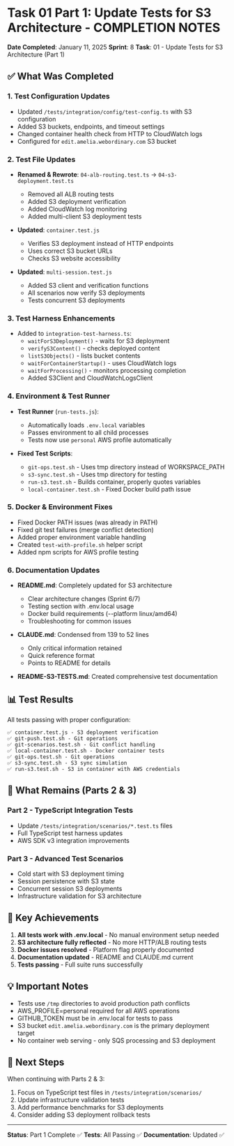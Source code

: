 # Task 01 Part 1: Update Tests for S3 Architecture - COMPLETION NOTES

**Date Completed**: January 11, 2025
**Sprint**: 8
**Task**: 01 - Update Tests for S3 Architecture (Part 1)

## ✅ What Was Completed

### 1. Test Configuration Updates
- Updated `/tests/integration/config/test-config.ts` with S3 configuration
- Added S3 buckets, endpoints, and timeout settings
- Changed container health check from HTTP to CloudWatch logs
- Configured for `edit.amelia.webordinary.com` S3 bucket

### 2. Test File Updates
- **Renamed & Rewrote**: `04-alb-routing.test.ts` → `04-s3-deployment.test.ts`
  - Removed all ALB routing tests
  - Added S3 deployment verification
  - Added CloudWatch log monitoring
  - Added multi-client S3 deployment tests
  
- **Updated**: `container.test.js`
  - Verifies S3 deployment instead of HTTP endpoints
  - Uses correct S3 bucket URLs
  - Checks S3 website accessibility

- **Updated**: `multi-session.test.js`
  - Added S3 client and verification functions
  - All scenarios now verify S3 deployments
  - Tests concurrent S3 deployments

### 3. Test Harness Enhancements
- Added to `integration-test-harness.ts`:
  - `waitForS3Deployment()` - waits for S3 deployment
  - `verifyS3Content()` - checks deployed content
  - `listS3Objects()` - lists bucket contents
  - `waitForContainerStartup()` - uses CloudWatch logs
  - `waitForProcessing()` - monitors processing completion
  - Added S3Client and CloudWatchLogsClient

### 4. Environment & Test Runner
- **Test Runner** (`run-tests.js`):
  - Automatically loads `.env.local` variables
  - Passes environment to all child processes
  - Tests now use `personal` AWS profile automatically

- **Fixed Test Scripts**:
  - `git-ops.test.sh` - Uses tmp directory instead of WORKSPACE_PATH
  - `s3-sync.test.sh` - Uses tmp directory for testing
  - `run-s3.test.sh` - Builds container, properly quotes variables
  - `local-container.test.sh` - Fixed Docker build path issue

### 5. Docker & Environment Fixes
- Fixed Docker PATH issues (was already in PATH)
- Fixed git test failures (merge conflict detection)
- Added proper environment variable handling
- Created `test-with-profile.sh` helper script
- Added npm scripts for AWS profile testing

### 6. Documentation Updates
- **README.md**: Completely updated for S3 architecture
  - Clear architecture changes (Sprint 6/7)
  - Testing section with .env.local usage
  - Docker build requirements (--platform linux/amd64)
  - Troubleshooting for common issues
  
- **CLAUDE.md**: Condensed from 139 to 52 lines
  - Only critical information retained
  - Quick reference format
  - Points to README for details

- **README-S3-TESTS.md**: Created comprehensive test documentation

## 📊 Test Results
All tests passing with proper configuration:
```
✅ container.test.js - S3 deployment verification
✅ git-push.test.sh - Git operations
✅ git-scenarios.test.sh - Git conflict handling
✅ local-container.test.sh - Docker container tests
✅ git-ops.test.sh - Git operations
✅ s3-sync.test.sh - S3 sync simulation
✅ run-s3.test.sh - S3 in container with AWS credentials
```

## 🔄 What Remains (Parts 2 & 3)

### Part 2 - TypeScript Integration Tests
- Update `/tests/integration/scenarios/*.test.ts` files
- Full TypeScript test harness updates
- AWS SDK v3 integration improvements

### Part 3 - Advanced Test Scenarios
- Cold start with S3 deployment timing
- Session persistence with S3 state
- Concurrent session S3 deployments
- Infrastructure validation for S3 architecture

## 🎯 Key Achievements
1. **All tests work with .env.local** - No manual environment setup needed
2. **S3 architecture fully reflected** - No more HTTP/ALB routing tests
3. **Docker issues resolved** - Platform flag properly documented
4. **Documentation updated** - README and CLAUDE.md current
5. **Tests passing** - Full suite runs successfully

## 💡 Important Notes
- Tests use `/tmp` directories to avoid production path conflicts
- AWS_PROFILE=personal required for all AWS operations
- GITHUB_TOKEN must be in .env.local for tests to pass
- S3 bucket `edit.amelia.webordinary.com` is the primary deployment target
- No container web serving - only SQS processing and S3 deployment

## 🚀 Next Steps
When continuing with Parts 2 & 3:
1. Focus on TypeScript test files in `/tests/integration/scenarios/`
2. Update infrastructure validation tests
3. Add performance benchmarks for S3 deployments
4. Consider adding S3 deployment rollback tests

---
**Status**: Part 1 Complete ✅
**Tests**: All Passing ✅
**Documentation**: Updated ✅
